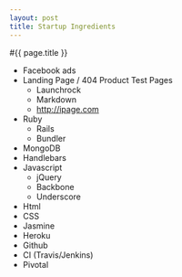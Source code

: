 ```yaml
---
layout: post
title: Startup Ingredients
---
```


#{{ page.title }}

* Facebook ads  
* Landing Page / 404 Product Test Pages
	* Launchrock
	* Markdown
	* http://ipage.com
* Ruby
	* Rails
	* Bundler
* MongoDB
* Handlebars
* Javascript
	* jQuery
	* Backbone
	* Underscore
* Html
* CSS
* Jasmine
* Heroku
* Github
* CI (Travis/Jenkins)
* Pivotal